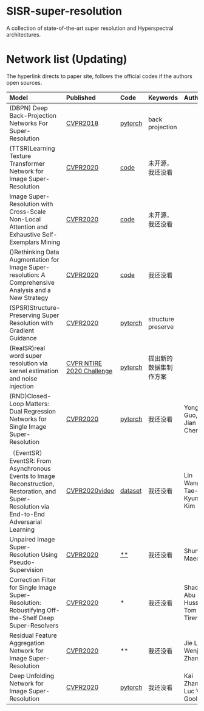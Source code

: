 # SISR-super-resolution
A collection of state-of-the-art super resolution and Hyperspectral architectures.

# Network list (Updating)
The hyperlink directs to paper site, follows the official codes if the authors open sources.

|Model |Published |Code|Keywords|Authors|
|:-----|:---------|:-----|:-------|:-------------------|
|(DBPN) Deep Back-Projection Networks For Super-Resolution| [CVPR2018](https://arxiv.org/abs/1803.02735)| [pytorch](https://github.com/alterzero/DBPN-Pytorch)|back projection|
|(TTSR)Learning Texture Transformer Network for Image Super-Resolution|[CVPR2020](http://openaccess.thecvf.com/content_CVPR_2020/papers/Yang_Learning_Texture_Transformer_Network_for_Image_Super-Resolution_CVPR_2020_paper.pdf)|[code](https://github.com/FuzhiYang/TTSR)|未开源，我还没看|
|Image Super-Resolution with Cross-Scale Non-Local Attention and Exhaustive Self-Exemplars Mining|[CVPR2020](https://arxiv.org/abs/2006.01424)|[code](https://github.com/SHI-Labs/Cross-Scale-Non-Local-Attention)|未开源，我还没看|
|()Rethinking Data Augmentation for Image Super-resolution: A Comprehensive Analysis and a New Strategy|[CVPR2020](https://arxiv.org/abs/2004.00448)|[code](https://github.com/clovaai/cutblur)|我还没看|
|(SPSR)Structure-Preserving Super Resolution with Gradient Guidance|[CVPR2020](https://arxiv.org/abs/2003.13081)|[pytorch](https://github.com/Maclory/SPSR)|structure preserve|
|(RealSR)real word super resolution via kernel estimation and noise injection|[CVPR NTIRE 2020 Challenge](http://openaccess.thecvf.com/content_CVPRW_2020/papers/w31/Ji_Real-World_Super-Resolution_via_Kernel_Estimation_and_Noise_Injection_CVPRW_2020_paper.pdf)|[pytorch](https://github.com/jixiaozhong/RealSR)|提出新的数据集制作方案|
|(RND)Closed-Loop Matters: Dual Regression Networks for Single Image Super-Resolution|[CVPR2020](https://arxiv.org/pdf/2003.07018.pdf)|[pytorch](https://github.com/guoyongcs/DRN)|我还没看|Yong Guo, Jian Chen|
|（EventSR）EventSR: From Asynchronous Events to Image Reconstruction, Restoration, and Super-Resolution via End-to-End Adversarial Learning|[CVPR2020video](https://www.youtube.com/watch?v=OShS_MwHecs)|[dataset](https://www.youtube.com/watch?v=OShS_MwHecs)|我还没看| Lin Wang, Tae-Kyun Kim|
|Unpaired Image Super-Resolution Using Pseudo-Supervision|[CVPR2020]()|[**]()|我还没看|Shunta Maeda|
|Correction Filter for Single Image Super-Resolution: Robustifying Off-the-Shelf Deep Super-Resolvers|[CVPR2020]()|*|我还没看|Shady Abu Hussein, Tom Tirer|
|Residual Feature Aggregation Network for Image Super-Resolution|[CVPR2020]()|**|我还没看|Jie Liu, Wenjie Zhang|
|Deep Unfolding Network for Image Super-Resolution|[CVPR2020]()|[pytorch]( https://github.com/cszn/USRNet)|我还没看|Kai Zhang, Luc Van Gool|
